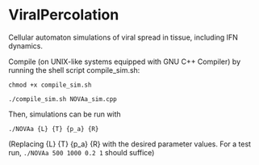 # ViralPercolation
Cellular automaton simulations of viral spread in tissue, including IFN dynamics.


Compile (on UNIX-like systems equipped with GNU C++ Compiler) by running the shell script compile_sim.sh:

```chmod +x compile_sim.sh```

```./compile_sim.sh NOVAa_sim.cpp```


Then, simulations can be run with

```./NOVAa {L} {T} {p_a} {R}```

(Replacing {L} {T} {p_a} {R} with the desired parameter values. For a test run, ```./NOVAa 500 1000 0.2 1``` should suffice)
